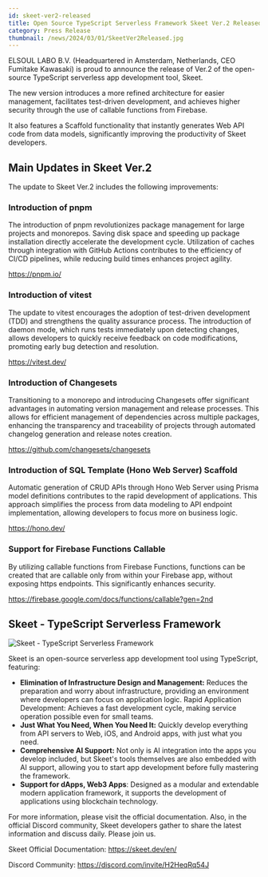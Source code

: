```yaml
---
id: skeet-ver2-released
title: Open Source TypeScript Serverless Framework Skeet Ver.2 Released
category: Press Release
thumbnail: /news/2024/03/01/SkeetVer2Released.jpg
---
```


ELSOUL LABO B.V. (Headquartered in Amsterdam, Netherlands, CEO Fumitake Kawasaki) is proud to announce the release of Ver.2 of the open-source TypeScript serverless app development tool, Skeet.

The new version introduces a more refined architecture for easier management, facilitates test-driven development, and achieves higher security through the use of callable functions from Firebase.

It also features a Scaffold functionality that instantly generates Web API code from data models, significantly improving the productivity of Skeet developers.

## Main Updates in Skeet Ver.2

The update to Skeet Ver.2 includes the following improvements:

### Introduction of pnpm

The introduction of pnpm revolutionizes package management for large projects and monorepos. Saving disk space and speeding up package installation directly accelerate the development cycle. Utilization of caches through integration with GitHub Actions contributes to the efficiency of CI/CD pipelines, while reducing build times enhances project agility.

https://pnpm.io/

### Introduction of vitest

The update to vitest encourages the adoption of test-driven development (TDD) and strengthens the quality assurance process. The introduction of daemon mode, which runs tests immediately upon detecting changes, allows developers to quickly receive feedback on code modifications, promoting early bug detection and resolution.

https://vitest.dev/

### Introduction of Changesets

Transitioning to a monorepo and introducing Changesets offer significant advantages in automating version management and release processes. This allows for efficient management of dependencies across multiple packages, enhancing the transparency and traceability of projects through automated changelog generation and release notes creation.

https://github.com/changesets/changesets

### Introduction of SQL Template (Hono Web Server) Scaffold

Automatic generation of CRUD APIs through Hono Web Server using Prisma model definitions contributes to the rapid development of applications. This approach simplifies the process from data modeling to API endpoint implementation, allowing developers to focus more on business logic.

https://hono.dev/

### Support for Firebase Functions Callable

By utilizing callable functions from Firebase Functions, functions can be created that are callable only from within your Firebase app, without exposing https endpoints. This significantly enhances security.

https://firebase.google.com/docs/functions/callable?gen=2nd

## Skeet - TypeScript Serverless Framework

![Skeet - TypeScript Serverless Framework](/news/2024/03/01/SkeetV2EN.jpg)

Skeet is an open-source serverless app development tool using TypeScript, featuring:

- **Elimination of Infrastructure Design and Management:** Reduces the preparation and worry about infrastructure, providing an environment where developers can focus on application logic.
  Rapid Application Development: Achieves a fast development cycle, making service operation possible even for small teams.
- **Just What You Need, When You Need It:** Quickly develop everything from API servers to Web, iOS, and Android apps, with just what you need.
- **Comprehensive AI Support:** Not only is AI integration into the apps you develop included, but Skeet's tools themselves are also embedded with AI support, allowing you to start app development before fully mastering the framework.
- **Support for dApps, Web3 Apps**: Designed as a modular and extendable modern application framework, it supports the development of applications using blockchain technology.

For more information, please visit the official documentation. Also, in the official Discord community, Skeet developers gather to share the latest information and discuss daily. Please join us.

Skeet Official Documentation: https://skeet.dev/en/

Discord Community: https://discord.com/invite/H2HeqRq54J
